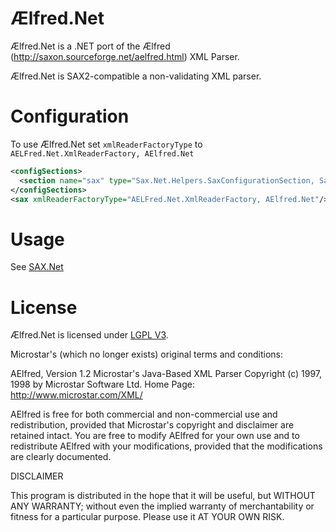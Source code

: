 # Ælfred.Net

Ælfred.Net is a .NET port of the Ælfred (http://saxon.sourceforge.net/aelfred.html) XML Parser.

Ælfred.Net is SAX2-compatible a non-validating XML parser.

# Configuration

To use Ælfred.Net set `xmlReaderFactoryType` to `AELFred.Net.XmlReaderFactory, AElfred.Net`

``` XML
<configSections>
  <section name="sax" type="Sax.Net.Helpers.SaxConfigurationSection, Sax.Net"/>
</configSections>
<sax xmlReaderFactoryType="AELFred.Net.XmlReaderFactory, AElfred.Net"/>
```

# Usage

See [SAX.Net](http://www.github.com/rasmusjp/sax.net#usage)


# License

Ælfred.Net is licensed under [LGPL V3](LICENSE).

Microstar's (which no longer exists) original terms and conditions:

AElfred, Version 1.2
Microstar's Java-Based XML Parser
Copyright (c) 1997, 1998 by Microstar Software Ltd.
Home Page: http://www.microstar.com/XML/

AElfred is free for both commercial and non-commercial use and redistribution, provided that Microstar's copyright and disclaimer are retained intact. You are free to modify AElfred for your own use and to redistribute AElfred with your modifications, provided that the modifications are clearly documented.

DISCLAIMER

This program is distributed in the hope that it will be useful, but WITHOUT ANY WARRANTY; without even the implied warranty of merchantability or fitness for a particular purpose. Please use it AT YOUR OWN RISK.
